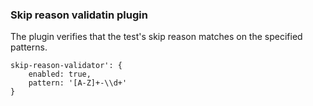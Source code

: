 ### Skip reason validatin plugin

The plugin verifies that the test's skip reason matches on the specified patterns.

```
skip-reason-validator': {
    enabled: true,
    pattern: '[A-Z]+-\\d+'
}
````
